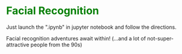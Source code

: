 <h1 style="color: green;">Facial Recognition</h1>

<p>Just launch the ".ipynb" in jupyter notebook and follow the directions.</p>
<p>Facial recognition adventures await within! (...and a lot of not-super-attractive people from the 90s)</p>